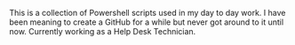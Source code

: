 This is a collection of Powershell scripts used in my day to day work. I have been meaning to create a GitHub for a while but never got around to it until now.
Currently working as a Help Desk Technician.
